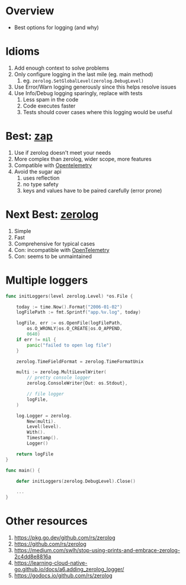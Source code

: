 # Overview
- Best options for logging (and why)


# Idioms
1. Add enough context to solve problems
1. Only configure logging in the last mile (eg. main method)
    1. eg. `zerolog.SetGlobalLevel(zerolog.DebugLevel)`
1. Use Error/Warn logging generously since this helps resolve issues
1. Use Info/Debug logging sparingly, replace with tests
    1. Less spam in the code
    1. Code executes faster
    1. Tests should cover cases where this logging would be useful


# Best: [zap](https://github.com/uber-go/zap)
1. Use if zerolog doesn't meet your needs
1. More complex than zerolog, wider scope, more features
1. Compatible with [Opentelemetry](TODO)
1. Avoid the sugar api
    1. uses reflection
    1. no type safety
    1. keys and values have to be paired carefully (error prone)


# Next Best: [zerolog](https://github.com/rs/zerolog)
1. Simple
1. Fast
1. Comprehensive for typical cases
1. Con: incompatible with [OpenTelemetry](https://opentelemetry.io/)
1. Con: seems to be unmaintained


# Multiple loggers
```go
func initLoggers(level zerolog.Level) *os.File {

	today := time.Now().Format("2006-01-02")
	logFilePath := fmt.Sprintf("app.%v.log", today)

	logFile, err := os.OpenFile(logFilePath,
		os.O_WRONLY|os.O_CREATE|os.O_APPEND,
		0640)
	if err != nil {
		panic("failed to open log file")
	}

	zerolog.TimeFieldFormat = zerolog.TimeFormatUnix

	multi := zerolog.MultiLevelWriter(
		// pretty console logger
		zerolog.ConsoleWriter{Out: os.Stdout},

		// file logger
		logFile,
	)

	log.Logger = zerolog.
		New(multi).
		Level(level).
		With().
		Timestamp().
		Logger()

	return logFile
}

func main() {

	defer initLoggers(zerolog.DebugLevel).Close()

    ...
}
```


# Other resources
1. https://pkg.go.dev/github.com/rs/zerolog
1. https://github.com/rs/zerolog
1. https://medium.com/swlh/stop-using-prints-and-embrace-zerolog-2c4dd8e8816a
1. https://learning-cloud-native-go.github.io/docs/a6.adding_zerolog_logger/
1. https://godocs.io/github.com/rs/zerolog
